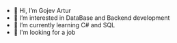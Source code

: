 - 👋 Hi, I’m Gojev Artur
- 👀 I’m interested in DataBase and Backend development
- 🌱 I’m currently learning C# and SQL
- 💞️ I'm looking for a job

<!---
BadAross/BadAross is a ✨ special ✨ repository because its `README.md` (this file) appears on your GitHub profile.
You can click the Preview link to take a look at your changes.
--->
